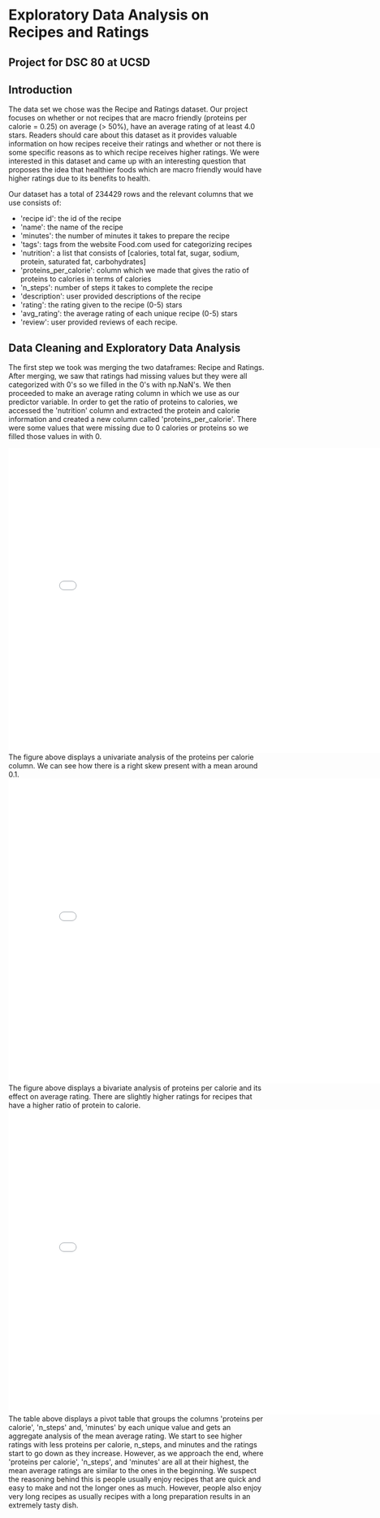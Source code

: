 # Exploratory Data Analysis on Recipes and Ratings
## Project for DSC 80 at UCSD

## Introduction

The data set we chose was the Recipe and Ratings dataset. Our project focuses on whether or not recipes that are macro friendly (proteins per calorie = 0.25) on average (> 50%), have an average rating of at least 4.0 stars. Readers should care about this dataset as it provides valuable information on how recipes receive their ratings and whether or not there is some specific reasons as to which recipe receives higher ratings. We were interested in this dataset and came up with an interesting question that proposes the idea that healthier foods which are macro friendly would have higher ratings due to its benefits to health. 

Our dataset has a total of 234429 rows and the relevant columns that we use consists of: 

- 'recipe id': the id of the recipe
- 'name': the name of the recipe
- 'minutes': the number of minutes it takes to prepare the recipe
- 'tags': tags from the website Food.com used for categorizing recipes
- 'nutrition': a list that consists of [calories, total fat, sugar, sodium, protein, saturated fat, carbohydrates]
- 'proteins_per_calorie': column which we made that gives the ratio of proteins to calories in terms of calories
- 'n_steps': number of steps it takes to complete the recipe
- 'description': user provided descriptions of the recipe
- 'rating': the rating given to the recipe (0-5) stars
- 'avg_rating': the average rating of each unique recipe (0-5) stars
- 'review': user provided reviews of each recipe. 


## Data Cleaning and Exploratory Data Analysis

The first step we took was merging the two dataframes: Recipe and Ratings. After merging, we saw that ratings had missing values but they were all categorized with 0's so we filled in the 0's with np.NaN's. We then proceeded to make an average rating column in which we use as our predictor variable. In order to get the ratio of proteins to calories, we accessed the 'nutrition' column and extracted the protein and calorie information and created a new column called 'proteins_per_calorie'. There were some values that were missing due to 0 calories or proteins so we filled those values in with 0. 


<iframe
  src="assets/fig_hist_protein_per_calorie.html"
  width="800"
  height="600"
  frameborder="0"
></iframe>
The figure above displays a univariate analysis of the proteins per calorie column. We can see how there is a right skew present with a mean around 0.1.


<iframe
  src="assets/box_fig.html"
  width="800"
  height="600"
  frameborder="0"
></iframe>
The figure above displays a bivariate analysis of proteins per calorie and its effect on average rating. There are slightly higher ratings for recipes that have a higher ratio of protein to calorie.

<iframe
  src="assets/aggregate_stats.html"
  width="800"
  height="600"
  frameborder="0"
></iframe>
The table above displays a pivot table that groups the columns 'proteins per calorie', 'n_steps' and, 'minutes' by each unique value and gets an aggregate analysis of the mean average rating. We start to see higher ratings with less proteins per calorie, n_steps, and minutes and the ratings start to go down as they increase. However, as we approach the end, where 'proteins per calorie', 'n_steps', and 'minutes' are all at their highest, the mean average ratings are similar to the ones in the beginning. We suspect the reasoning behind this is people usually enjoy recipes that are quick and easy to make and not the longer ones as much. However, people also enjoy very long recipes as usually recipes with a long preparation results in an extremely tasty dish.